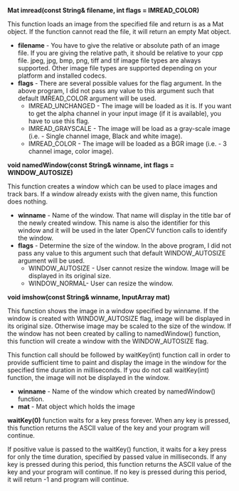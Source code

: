 <b>Mat imread(const String& filename, int flags = IMREAD_COLOR)</b>

This function loads an image from the specified file and return is as a Mat object. If the function cannot read the file, it will return an empty Mat object.
- <b>filename</b> - You have to give the relative or absolute path of an image file. If you are giving the relative path, it should be relative to your cpp file. jpeg, jpg, bmp, png, tiff and tif image file types are always supported. Other image file types are supported depending on your platform and installed codecs.
- <b>flags</b> - There are several possible values for the flag argument. In the above program, I did not pass any value to this argument such that default IMREAD_COLOR argument will be used.
  - IMREAD_UNCHANGED - The image will be loaded as it is. If you want to get the alpha channel in your input image (if it is available), you have to use this flag.
  - IMREAD_GRAYSCALE - The image will be load as a gray-scale image (i.e. - Single channel image, Black and white image).
  - IMREAD_COLOR - The image will be loaded as a BGR image (i.e. - 3 channel image, color image).


<b>void namedWindow(const String& winname, int flags = WINDOW_AUTOSIZE)</b>

This function creates a window which can be used to place images and track bars. If a window already exists with the given name, this function does nothing.
- <b>winname</b> - Name of the window. That name will display in the title bar of the newly created window. This name is also the identifier for this window and it will be used in the later OpenCV function calls to identify the window.
- <b>flags</b> - Determine the size of the window. In the above program, I did not pass any value to this argument such that default WINDOW_AUTOSIZE argument will be used.
  - WINDOW_AUTOSIZE - User cannot resize the window. Image will be displayed in its original size. 
  - WINDOW_NORMAL- User can resize the window.


<b>void imshow(const String& winname, InputArray mat)</b>

This function shows the image in a window specified by winname. If the window is created with WINDOW_AUTOSIZE flag, image will be displayed in its original size. Otherwise image may be scaled to the size of the window. If the window has not been created by calling to namedWindow() function, this function will create a window with the WINDOW_AUTOSIZE flag.

This function call should be followed by waitKey(int) function call in order to provide sufficient time to paint and display the image in the window for the specified time duration in milliseconds. If you do not call waitKey(int) function, the image will not be displayed in the window.
- <b>winname</b> -  Name of the window which created by namedWindow() function.
- <b>mat</b> - Mat object which holds the image


<b>waitKey(0)</b> function waits for a key press forever. When any key is pressed, this function returns the ASCII value of the key and your program will continue.

If positive value is passed to the waitKey() function, it waits for a key press for only the time duration, specified by passed value in milliseconds. 
If any key is pressed during this period, this function returns the ASCII value of the key and your program will continue. If no key is pressed during this period, it will return -1 and program will continue.

